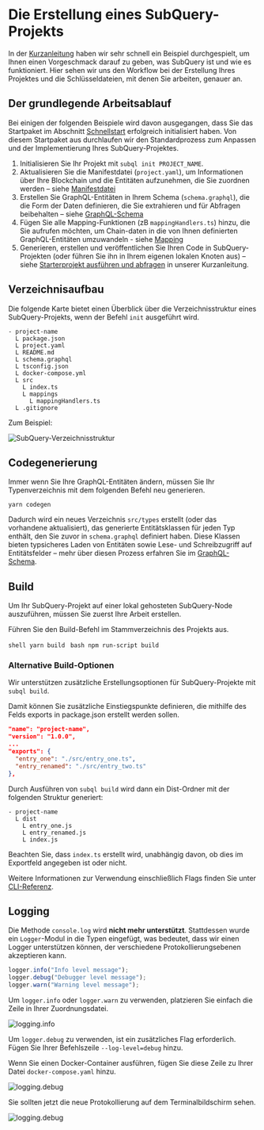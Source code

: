 # Die Erstellung eines SubQuery-Projekts

In der [Kurzanleitung](/quickstart/quickstart.md) haben wir sehr schnell ein Beispiel durchgespielt, um Ihnen einen Vorgeschmack darauf zu geben, was SubQuery ist und wie es funktioniert. Hier sehen wir uns den Workflow bei der Erstellung Ihres Projektes und die Schlüsseldateien, mit denen Sie arbeiten, genauer an.

## Der grundlegende Arbeitsablauf

Bei einigen der folgenden Beispiele wird davon ausgegangen, dass Sie das Startpaket im Abschnitt [Schnellstart](../quickstart/quickstart.md) erfolgreich initialisiert haben. Von diesem Startpaket aus durchlaufen wir den Standardprozess zum Anpassen und der Implementierung Ihres SubQuery-Projektes.

1. Initialisieren Sie Ihr Projekt mit `subql init PROJECT_NAME`.
2. Aktualisieren Sie die Manifestdatei (`project.yaml`), um Informationen über Ihre Blockchain und die Entitäten aufzunehmen, die Sie zuordnen werden – siehe [Manifestdatei](./manifest.md)
3. Erstellen Sie GraphQL-Entitäten in Ihrem Schema (`schema.graphql`), die die Form der Daten definieren, die Sie extrahieren und für Abfragen beibehalten – siehe [GraphQL-Schema](./graphql.md)
4. Fügen Sie alle Mapping-Funktionen (zB `mappingHandlers.ts`) hinzu, die Sie aufrufen möchten, um Chain-daten in die von Ihnen definierten GraphQL-Entitäten umzuwandeln - siehe [Mapping](./mapping.md)
5. Generieren, erstellen und veröffentlichen Sie Ihren Code in SubQuery-Projekten (oder führen Sie ihn in Ihrem eigenen lokalen Knoten aus) – siehe [Starterprojekt ausführen und abfragen](./quickstart.md#running-and-querying-your-starter-project) in unserer Kurzanleitung.

## Verzeichnisaufbau

Die folgende Karte bietet einen Überblick über die Verzeichnisstruktur eines SubQuery-Projekts, wenn der Befehl `init` ausgeführt wird.

```
- project-name
  L package.json
  L project.yaml
  L README.md
  L schema.graphql
  L tsconfig.json
  L docker-compose.yml
  L src
    L index.ts
    L mappings
      L mappingHandlers.ts
  L .gitignore
```

Zum Beispiel:

![SubQuery-Verzeichnisstruktur](/assets/img/subQuery_directory_stucture.png)

## Codegenerierung

Immer wenn Sie Ihre GraphQL-Entitäten ändern, müssen Sie Ihr Typenverzeichnis mit dem folgenden Befehl neu generieren.

```
yarn codegen
```

Dadurch wird ein neues Verzeichnis `src/types` erstellt (oder das vorhandene aktualisiert), das generierte Entitätsklassen für jeden Typ enthält, den Sie zuvor in `schema.graphql` definiert haben. Diese Klassen bieten typsicheres Laden von Entitäten sowie Lese- und Schreibzugriff auf Entitätsfelder – mehr über diesen Prozess erfahren Sie im [GraphQL-Schema](./graphql.md).

## Build

Um Ihr SubQuery-Projekt auf einer lokal gehosteten SubQuery-Node auszuführen, müssen Sie zuerst Ihre Arbeit erstellen.

Führen Sie den Build-Befehl im Stammverzeichnis des Projekts aus.

<CodeGroup> <CodeGroupItem title="YARN" active> `shell yarn build ` </CodeGroupItem>
<CodeGroupItem title="NPM"> `bash npm run-script build ` </CodeGroupItem> </CodeGroup>

### Alternative Build-Optionen

Wir unterstützen zusätzliche Erstellungsoptionen für SubQuery-Projekte mit `subql build`.

Damit können Sie zusätzliche Einstiegspunkte definieren, die mithilfe des Felds exports in package.json erstellt werden sollen.

```json
"name": "project-name",
"version": "1.0.0",
...
"exports": {
  "entry_one": "./src/entry_one.ts",
  "entry_renamed": "./src/entry_two.ts"
},
```

Durch Ausführen von `subql build` wird dann ein Dist-Ordner mit der folgenden Struktur generiert:

```
- project-name
  L dist
    L entry_one.js
    L entry_renamed.js
    L index.js
```

Beachten Sie, dass `index.ts` erstellt wird, unabhängig davon, ob dies im Exportfeld angegeben ist oder nicht.

Weitere Informationen zur Verwendung einschließlich Flags finden Sie unter [CLI-Referenz](https://doc.subquery.network/run_publish/references/#build).

## Logging

Die Methode `console.log` wird **nicht mehr unterstützt**. Stattdessen wurde ein `Logger`-Modul in die Typen eingefügt, was bedeutet, dass wir einen Logger unterstützen können, der verschiedene Protokollierungsebenen akzeptieren kann.

```typescript
logger.info("Info level message");
logger.debug("Debugger level message");
logger.warn("Warning level message");
```

Um `logger.info` oder `logger.warn` zu verwenden, platzieren Sie einfach die Zeile in Ihrer Zuordnungsdatei.

![logging.info](/assets/img/logging_info.png)

Um `logger.debug` zu verwenden, ist ein zusätzliches Flag erforderlich. Fügen Sie Ihrer Befehlszeile `--log-level=debug` hinzu.

Wenn Sie einen Docker-Container ausführen, fügen Sie diese Zeile zu Ihrer Datei `docker-compose.yaml` hinzu.

![logging.debug](/assets/img/logging_debug.png)

Sie sollten jetzt die neue Protokollierung auf dem Terminalbildschirm sehen.

![logging.debug](/assets/img/subquery_logging.png)
